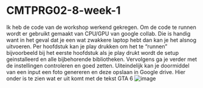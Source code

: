 # CMTPRG02-8-week-1

Ik heb de code van de workshop werkend gekregen. Om de code te runnen wordt er gebruikt gemaakt van CPU/GPU van google collab. Die is handig want in het geval dat je een wat zwakkere laptop hebt dan kan je het alsnog uitvoeren. Per hoofdstuk kan je play drukken om het te “runnen” bijvoorbeeld bij het eerste hoofdstuk als je play drukt wordt de setup geinstalleerd en alle bijbehorende bibliotheken. Vervolgens ga je verder met de instellingen controleren en goed zetten. Uiteindelijk kan je doormiddel van een input een foto genereren en deze opslaan in Google drive. Hier onder is te zien wat er uit komt met de tekst GTA 6
![image](https://github.com/Daniloo123/CMTPRG02-8-Herkansing-week-1/assets/113432734/479ab4d5-7180-46fc-906b-c44a242c3c64)
